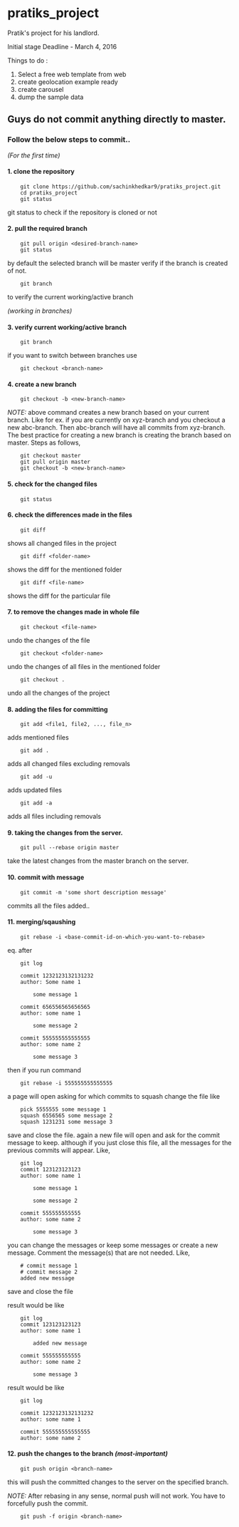 # pratiks_project
Pratik's project for his landlord.


Initial stage
Deadline - March 4, 2016

Things to do :
1. Select a free web template from web
2. create geolocation example ready
3. create carousel
4. dump the sample data


## Guys do not commit anything directly to master.
### Follow the below steps to commit..

*(For the first time)*
#### 1. clone the repository

		git clone https://github.com/sachinkhedkar9/pratiks_project.git
		cd pratiks_project
		git status

git status to check if the repository is cloned or not


#### 2.  pull the required branch

		git pull origin <desired-branch-name>
		git status

by default the selected branch will be master
verify if the branch is created of not.

		git branch

to verify the current working/active branch

*(working in branches)*
#### 3.  verify current working/active branch
		
		git branch
if you want to switch between branches use

		git checkout <branch-name>



#### 4.  create a new branch

		git checkout -b <new-branch-name>

*NOTE:* above command creates a new branch based on your current branch. Like for ex. if you are currently on xyz-branch and you checkout a new abc-branch. Then abc-branch will have all commits from xyz-branch. 
The best practice for creating a new branch is creating the branch based on master. Steps as follows,


		git checkout master
		git pull origin master
		git checkout -b <new-branch-name>

#### 5. check for the changed files

		git status

#### 6.  check the differences made in the files

		git diff
shows all changed files in the project

		git diff <folder-name>
shows the diff for the mentioned folder

		git diff <file-name>
shows the diff for the particular file

#### 7. to remove the changes made in whole file
	
		git checkout <file-name>
undo the changes of the file

		git checkout <folder-name>
undo the changes of all files in the mentioned folder

		git checkout .
undo all the changes of the project

#### 8.  adding the files for committing
	
		git add <file1, file2, ..., file_n>
adds mentioned files

		git add .
adds all changed files excluding removals

		git add -u
adds updated files

		git add -a
adds all files including removals

#### 9. taking the changes from the server.

		git pull --rebase origin master
take the latest changes from the master branch on the server.


#### 10.  commit with message

		git commit -m 'some short description message'
commits all the files added..


#### 11.  merging/sqaushing

		git rebase -i <base-commit-id-on-which-you-want-to-rebase>

eq. after 		
		
		git log

		commit 1232123132131232
		author: Some name 1
		
			some message 1		

		commit 656556565656565
		author: some name 1

			some message 2

		commit 555555555555555
		author: some name 2

			some message 3

then if you run command 

		git rebase -i 555555555555555

a page will open asking for which commits to squash
change the file like
	
		pick 5555555 some message 1
		squash 6556565 some message 2
		squash 1231231 some message 3

save and close the file.
again a new file will open and ask for the commit message to keep.
although if you just close this file, all the messages for the previous commits will appear. Like,

		git log
		commit 123123123123
		author: some name 1

			some message 1

			some message 2

		commit 555555555555
		author: some name 2
			
			some message 3			

you can change the messages or keep some messages or create a new message. Comment the message(s) that are not needed. Like,


		# commit message 1
		# commit message 2
		added new message


save and close the file

result would be like

		git log
		commit 123123123123
		author: some name 1

			added new message
		
		commit 555555555555
		author: some name 2
			
			some message 3	


result would be like

		git log

		commit 1232123132131232
		author: some name 1

		commit 555555555555555
		author: some name 2

 
#### 12.  push the changes to the branch *(most-important)*

		git push origin <branch-name>
	
this will push the committed changes to the server on the specified branch.

*NOTE:* After rebasing in any sense, normal push will not work. You have to forcefully push the commit.

		git push -f origin <branch-name>
		
